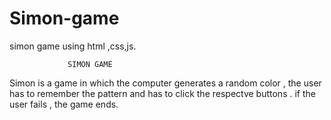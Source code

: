 # Simon-game
simon game using html ,css,js.


                 SIMON GAME
Simon is a game in which the computer generates a random color ,
the user has to remember the pattern and has to click the respectve buttons .
if the user fails , the game ends.
